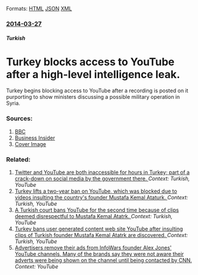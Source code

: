 
Formats: [HTML](/news/2014/03/27/turkey-blocks-access-to-youtube-after-a-high-level-intelligence-leak.html)  [JSON](/news/2014/03/27/turkey-blocks-access-to-youtube-after-a-high-level-intelligence-leak.json)  [XML](/news/2014/03/27/turkey-blocks-access-to-youtube-after-a-high-level-intelligence-leak.xml)  

### [2014-03-27](/news/2014/03/27/index.md)

##### Turkish
# Turkey blocks access to YouTube after a high-level intelligence leak. 

Turkey begins blocking access to YouTube after a recording is posted on it purporting to show ministers discussing a possible military operation in Syria.


### Sources:

1. [BBC](http://www.bbc.com/news/world-europe-26773702)
2. [Business Insider](http://www.businessinsider.com/youtube-blocked-in-turkey-2014-3)
2. [Cover Image](http://ichef-1.bbci.co.uk/news/1024/media/images/73856000/jpg/_73856602_73847542.jpg)

### Related:

1. [Twitter and YouTube are both inaccessible for hours in Turkey; part of a crack-down on social media by the government there. ](/news/2015/04/6/twitter-and-youtube-are-both-inaccessible-for-hours-in-turkey-part-of-a-crack-down-on-social-media-by-the-government-there.md) _Context: Turkish, YouTube_
2. [Turkey lifts a two-year ban on YouTube, which was blocked due to videos insulting the country's founder Mustafa Kemal Ataturk. ](/news/2010/10/30/turkey-lifts-a-two-year-ban-on-youtube-which-was-blocked-due-to-videos-insulting-the-country-s-founder-mustafa-kemal-atata1-4rk.md) _Context: Turkish, YouTube_
3. [ A Turkish court bans YouTube for the second time because of clips deemed disrespectful to Mustafa Kemal Atatrk. ](/news/2008/01/21/a-turkish-court-bans-youtube-for-the-second-time-because-of-clips-deemed-disrespectful-to-mustafa-kemal-ataturk.md) _Context: Turkish, YouTube_
4. [ Turkey bans user generated content web site YouTube after insulting clips of Turkish founder Mustafa Kemal Atatrk are discovered. ](/news/2007/03/7/turkey-bans-user-generated-content-web-site-youtube-after-insulting-clips-of-turkish-founder-mustafa-kemal-ataturk-are-discovered.md) _Context: Turkish, YouTube_
5. [Advertisers remove their ads from InfoWars founder Alex Jones' YouTube channels. Many of the brands say they were not aware their adverts were being shown on the channel until being contacted by CNN. ](/news/2018/03/4/advertisers-remove-their-ads-from-infowars-founder-alex-jones-youtube-channels-many-of-the-brands-say-they-were-not-aware-their-adverts-we.md) _Context: YouTube_
